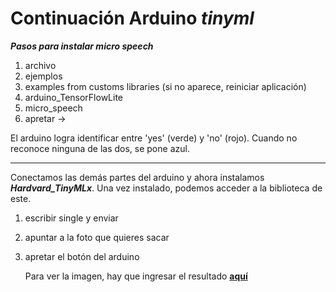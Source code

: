 # Continuación Arduino *tinyml*

***Pasos para instalar micro speech***

1. archivo
2. ejemplos
3. examples from customs libraries (si no aparece, reiniciar aplicación)
4. arduino_TensorFlowLite
5. micro_speech
6. apretar ->

El arduino logra identificar entre 'yes' (verde) y 'no' (rojo). Cuando no reconoce ninguna de las dos, se pone azul.

___

Conectamos las demás partes del arduino y ahora instalamos ***Hardvard_TinyMLx***. Una vez instalado, podemos acceder a la biblioteca de este.

1. escribir single y enviar
2. apuntar a la foto que quieres sacar
3. apretar el botón del arduino

   Para ver la imagen, hay que ingresar el resultado **[aquí](https://colab.research.google.com/drive/1OrOxATN9PRhZRJmyhhVmGmmWMR9og7HD?usp=sharing)**
